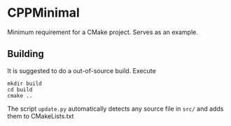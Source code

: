 # CPPMinimal

Minimum requirement for a CMake project. Serves as an example.

## Building

It is suggested to do a out-of-source build. Execute
```
mkdir build
cd build
cmake ..
```

The script `update.py` automatically detects any source file in `src/` and adds
them to CMakeLists.txt
